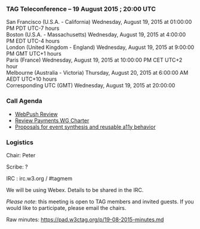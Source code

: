 ### TAG Teleconference – 19 August 2015 ; 20:00 UTC

San Francisco (U.S.A. - California)	Wednesday, August 19, 2015 at 01:00:00 PM	PDT	UTC-7 hours  
Boston (U.S.A. - Massachusetts)	Wednesday, August 19, 2015 at 4:00:00 PM	EDT	UTC-4 hours  
London (United Kingdom - England)	Wednesday, August 19, 2015 at 9:00:00 PM	GMT	UTC+1 hours  
Paris (France)	Wednesday, August 19, 2015 at 10:00:00 PM	CET	UTC+2 hour  
Melbourne (Australia - Victoria)	Thursday, August 20, 2015 at 6:00:00 AM	AEDT  UTC+10 hours  
Corresponding UTC (GMT)	Wednesday, August 19, 2015 at 20:00:00

### Call Agenda  

* [WebPush Review](https://github.com/w3ctag/spec-reviews/issues/60)
* [Review Payments WG Charter](https://github.com/w3ctag/spec-reviews/issues/67)
* [Proposals for event synthesis and reusable a11y behavior](https://github.com/w3ctag/spec-reviews/issues/63)

### Logistics

Chair: Peter

Scribe: ?

IRC : irc.w3.org / #tagmem

We will be using Webex. Details to be shared in the IRC.

*Please note*: this meeting is open to TAG members and invited guests. If you would like to participate, please email the chairs.

Raw minutes: https://pad.w3ctag.org/p/19-08-2015-minutes.md
